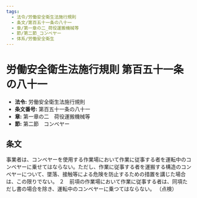 ```yaml
---
tags:
  - 法令/労働安全衛生法施行規則
  - 条文/第百五十一条の八十一
  - 章/第一章の二_荷役運搬機械等
  - 節/第二節_コンベヤー
  - 体系/労働安全衛生
---
```

# 労働安全衛生法施行規則 第百五十一条の八十一

- **法令:** 労働安全衛生法施行規則
- **条文番号:** 第百五十一条の八十一
- **章:** 第一章の二　荷役運搬機械等
- **節:** 第二節　コンベヤー

## 条文
事業者は、コンベヤーを使用する作業場において作業に従事する者を運転中のコンベヤーに乗せてはならない。ただし、作業に従事する者を運搬する構造のコンベヤーについて、墜落、接触等による危険を防止するための措置を講じた場合は、この限りでない。
２　前項の作業場において作業に従事する者は、同項ただし書の場合を除き、運転中のコンベヤーに乗つてはならない。
（点検）

